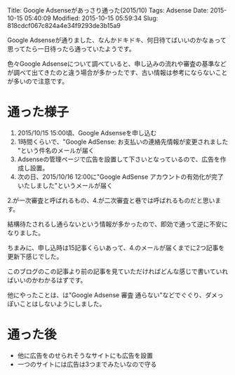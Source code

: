 Title: Google Adsenseがあっさり通った(2015/10)
Tags: Adsense
Date: 2015-10-15 05:40:09
Modified: 2015-10-15 05:59:34
Slug: 818cdcf067c824a4e34f9293de3b15a9

Google Adsenseが通りました、なんかドキドキ、何日待てばいいのかなぁって思ってたら一日待ったら通っていたようです。

色々Google Adsenseについて調べていると、申し込みの流れや審査の基準などが調べて出てきたのと違う場合が多かったです、古い情報は参考にならないことが多いので注意です。

# 通った様子

1. 2015/10/15 15:00頃、Google Adsenseを申し込む
2. 1時間くらいで、"Google AdSense: お支払いの連絡先情報が変更されました "という件名のメールが届く
3. Adsenseの管理ページで広告を設置して下さいとなっているので、広告を作成し設置。
4. 次の日、2015/10/16 12:00に"Google AdSense アカウントの有効化が完了いたしました"というメールが届く

2.が一次審査と呼ばれるもの、4.が二次審査と巷では呼ばれるものだと思います。

結構待たされるし通らないという情報が多かったので、即効で通って逆に不安になりました。

ちまみに、申し込時は15記事くらいあって、4.のメールが届くまでに2つ記事を更新下感じでした。

このブログのこの記事より前の記事を見ていただければどんな感じで書いていればいいのかわかるはずです。

他にやったことは、は"Google Adsense 審査 通らない"などでぐぐり、ダメっぽいことはしないようにしました。

# 通った後

* 他に広告をのせられそうなサイトにも広告を設置
* 一つのサイトには広告は3つまでみたいなので守る